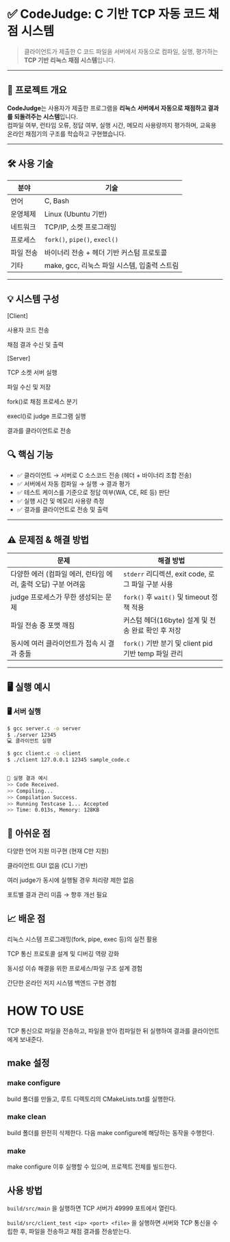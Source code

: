 # ✅ CodeJudge: C 기반 TCP 자동 코드 채점 시스템

> 클라이언트가 제출한 C 코드 파일을 서버에서 자동으로 컴파일, 실행, 평가하는  
> **TCP 기반 리눅스 채점 시스템**입니다.

---

## 📌 프로젝트 개요

**CodeJudge**는 사용자가 제출한 프로그램을 **리눅스 서버에서 자동으로 채점하고 결과를 되돌려주는 시스템**입니다.  
컴파일 여부, 런타임 오류, 정답 여부, 실행 시간, 메모리 사용량까지 평가하며, 교육용 온라인 채점기의 구조를 학습하고 구현했습니다.

---

## 🛠️ 사용 기술

| 분야 | 기술 |
|------|------|
| 언어 | C, Bash |
| 운영체제 | Linux (Ubuntu 기반) |
| 네트워크 | TCP/IP, 소켓 프로그래밍 |
| 프로세스 | `fork()`, `pipe()`, `execl()` |
| 파일 전송 | 바이너리 전송 + 헤더 기반 커스텀 프로토콜 |
| 기타 | make, gcc, 리눅스 파일 시스템, 입출력 스트림 |

---

## 💡 시스템 구성
[Client]

사용자 코드 전송

채점 결과 수신 및 출력


[Server]

TCP 소켓 서버 실행

파일 수신 및 저장

fork()로 채점 프로세스 분기

execl()로 judge 프로그램 실행

결과를 클라이언트로 전송


## 🔍 핵심 기능

- ✅ 클라이언트 → 서버로 C 소스코드 전송 (헤더 + 바이너리 조합 전송)
- ✅ 서버에서 자동 컴파일 → 실행 → 결과 평가
- ✅ 테스트 케이스를 기준으로 정답 여부(WA, CE, RE 등) 판단
- ✅ 실행 시간 및 메모리 사용량 측정
- ✅ 결과를 클라이언트로 전송 및 출력

---

## ⚠️ 문제점 & 해결 방법

| 문제 | 해결 방법 |
|------|-----------|
| 다양한 에러 (컴파일 에러, 런타임 에러, 출력 오답) 구분 어려움 | `stderr` 리디렉션, exit code, 로그 파일 구분 사용 |
| judge 프로세스가 무한 생성되는 문제 | `fork()` 후 `wait()` 및 timeout 정책 적용 |
| 파일 전송 중 포맷 깨짐 | 커스텀 헤더(16byte) 설계 및 전송 완료 확인 후 저장 |
| 동시에 여러 클라이언트가 접속 시 결과 충돌 | `fork()` 기반 분기 및 client pid 기반 temp 파일 관리 |


---

## 🖥️ 실행 예시

### 🖥 서버 실행

```bash
$ gcc server.c -o server
$ ./server 12345
💻 클라이언트 실행

$ gcc client.c -o client
$ ./client 127.0.0.1 12345 sample_code.c


📝 실행 결과 예시
>> Code Received.
>> Compiling...
>> Compilation Success.
>> Running Testcase 1... Accepted
>> Time: 0.013s, Memory: 128KB

```
## 📌 아쉬운 점
다양한 언어 지원 미구현 (현재 C만 지원)

클라이언트 GUI 없음 (CLI 기반)

여러 judge가 동시에 실행될 경우 처리량 제한 없음

포트별 결과 관리 미흡 → 향후 개선 필요

## 📈 배운 점
리눅스 시스템 프로그래밍(fork, pipe, exec 등)의 실전 활용

TCP 통신 프로토콜 설계 및 디버깅 역량 강화

동시성 이슈 해결을 위한 프로세스/파일 구조 설계 경험

간단한 온라인 저지 시스템 백엔드 구현 경험



# HOW TO USE

TCP 통신으로 파일을 전송하고, 파일을 받아 컴파일한 뒤 실행하여 결과를 클라이언트에게 보내준다.

## make 설정

### make configure

build 폴더를 만들고, 루트 디렉토리의 CMakeLists.txt를 실행한다.

### make clean

build 폴더를 완전히 삭제한다. 다음 make configure에 해당하는 동작을 수행한다.

### make

make configure 이후 실행할 수 있으며, 프로젝트 전체를 빌드한다.

## 사용 방법

```build/src/main``` 을 실행하면 TCP 서버가 49999 포트에서 열린다.

```build/src/client_test <ip> <port> <file>``` 을 실행하면 서버와 TCP 통신을 수립한 후, 파일을 전송하고 채점 결과를 전송받는다.


